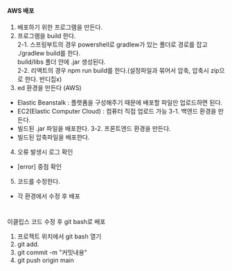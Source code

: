 #### AWS 배포

1. 배포하기 위한 프로그램을 만든다.
2. 프로그램을 build 한다.    
2-1. 스프링부트의 경우 powershell로 gradlew가 있는 폴더로 경로를 잡고 ./gradlew build를 한다.   
     build/libs 폴더 안에 .jar 생성된다.  
2-2. 리액트의 경우 npm run build를 한다.(설정파일과 묶어서 압축, 압축시 zip으로 한다. 반디집x)  
3. ed 환경을 만든다 (AWS)
- Elastic Beanstalk : 플랫폼을 구성해주기 때문에 배포할 파일만 업로드하면 된다.
- EC2(Elastic Computer Cloud) : 컴퓨터 직접 업로드 가능
3-1. 백엔드 환경을 만든다.
- 빌드된 .jar 파일을 배포한다.
3-2. 프론트엔드 환경을 만든다.
- 빌드된 압축파일을 배포한다.
4. 오류 발생시 로그 확인
- [error] 중점 확인
5. 코드를 수정한다.
- 각 환경에서 수정 후 배포
#
이클립스 코드 수정 후 git bash로 배포  
1. 프로젝트 위치에서 git bash 열기
2. git add.
3. git commit -m "커밋내용"
4. git push origin main 


